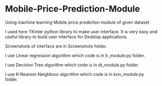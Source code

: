 # Mobile-Price-Prediction-Module
Using machine learning Mobile price prediction module of given dataset

I used here TKinter python library to make user interface. It is very easy and useful library to build user interface for Desktop applications.

Screenshots of interface are in Screenshots folder.

I use Linear regression algorithm which code is in lr_module.py folder.

I use Decision Tree algorithm which code is in dt_module.py folder.

I use K-Nearest-Neighbour algorithm which code is in knn_module.py folder.

